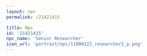 ```yaml
---
layout: npc
permalink: /21421415

title: Npc
id: '21421415'
npc_name: 'Senior Researcher'
icon_url: 'portrait/npc/11000122_researcher2_p.png'
---
```

